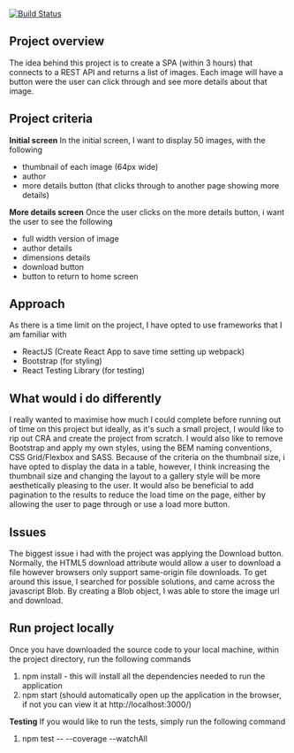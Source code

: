 [![Build Status](https://dev.azure.com/glyle/photofetch/_apis/build/status/Photofetch?branchName=master)](https://dev.azure.com/glyle/photofetch/_build/latest?definitionId=30&branchName=master)

## Project overview
The idea behind this project is to create a SPA (within 3 hours) that connects to a REST API and returns a list of images. Each image will have a button were the user can click through and see more details about that image. 

## Project criteria
**Initial screen**
In the initial screen, I want to display 50 images, with the following 
* thumbnail of each image (64px wide)
* author
* more details button (that clicks through to another page showing more details)

**More details screen**
Once the user clicks on the more details button, i want the user to see the following
* full width version of image
* author details
* dimensions details
* download button
* button to return to home screen

## Approach
As there is a time limit on the project, I have opted to use frameworks that I am familiar with

* ReactJS (Create React App to save time setting up webpack)
* Bootstrap (for styling)
* React Testing Library (for testing)

## What would i do differently
I really wanted to maximise how much I could complete before running out of time on this project but ideally, as it's such a small project, I would like to rip out CRA and create the project from scratch. I would also like to remove Bootstrap and apply my own styles, using the BEM naming conventions, CSS Grid/Flexbox and SASS. Because of the criteria on the thumbnail size, i have opted to display the data in a table, however, I think increasing the thumbnail size and changing the layout to a gallery style will be more aesthetically pleasing to the user. It would also be beneficial to add pagination to the results to reduce the load time on the page, either by allowing the user to page through or use a load more button.

## Issues
The biggest issue i had with the project was applying the Download button. Normally, the HTML5 download attribute would allow a user to download a file however browsers only support same-origin file downloads. To get around this issue, I searched for possible solutions, and came across the javascript Blob. By creating a Blob object, I was able to store the image url and download.

## Run project locally
Once you have downloaded the source code to your local machine, within the project directory, run the following commands

1. npm install - this will install all the dependencies needed to run the application
2. npm start (should automatically open up the application in the browser, if not you can view it at http://localhost:3000/)

**Testing**
If you would like to run the tests, simply run the following command
1. npm test -- --coverage --watchAll
